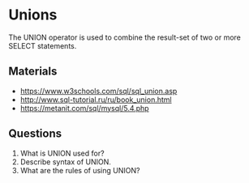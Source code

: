 # Unions
The UNION operator is used to combine the result-set of two or more SELECT statements.

## Materials
- https://www.w3schools.com/sql/sql_union.asp
- http://www.sql-tutorial.ru/ru/book_union.html
- https://metanit.com/sql/mysql/5.4.php

## Questions
1. What is UNION used for? 
2. Describe syntax of UNION.
3. What are the rules of using UNION?
